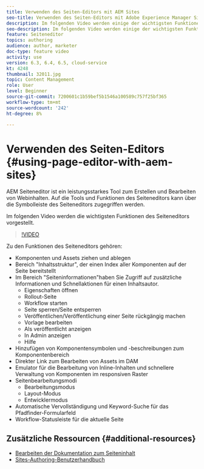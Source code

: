 ```yaml
---
title: Verwenden des Seiten-Editors mit AEM Sites
seo-title: Verwenden des Seiten-Editors mit Adobe Experience Manager Sites
description: Im folgenden Video werden einige der wichtigsten Funktionen des Touch-UI-Sites-Editors in Adobe Experience Manager vorgestellt.
seo-description: Im folgenden Video werden einige der wichtigsten Funktionen des Touch-UI-Sites-Editors in Adobe Experience Manager vorgestellt.
feature: Seiteneditor
topics: authoring
audience: author, marketer
doc-type: feature video
activity: use
version: 6.3, 6.4, 6.5, cloud-service
kt: 4248
thumbnail: 32011.jpg
topic: Content Management
role: User
level: Beginner
source-git-commit: 7200601c1b59bef5b1546a100589c757f25bf365
workflow-type: tm+mt
source-wordcount: '242'
ht-degree: 8%

---
```



# Verwenden des Seiten-Editors {#using-page-editor-with-aem-sites}

AEM Seiteneditor ist ein leistungsstarkes Tool zum Erstellen und Bearbeiten von Webinhalten. Auf die Tools und Funktionen des Seiteneditors kann über die Symbolleiste des Seiteneditors zugegriffen werden.

Im folgenden Video werden die wichtigsten Funktionen des Seiteneditors vorgestellt.

>[!VIDEO](https://video.tv.adobe.com/v/32011?quality=12&learn=on)

Zu den Funktionen des Seiteneditors gehören:

* Komponenten und Assets ziehen und ablegen
* Bereich &quot;Inhaltsstruktur&quot;, der einen Index aller Komponenten auf der Seite bereitstellt
* Im Bereich &quot;Seiteninformationen&quot;haben Sie Zugriff auf zusätzliche Informationen und Schnellaktionen für einen Inhaltsautor.
   * Eigenschaften öffnen
   * Rollout-Seite
   * Workflow starten
   * Seite sperren/Seite entsperren
   * Veröffentlichen/Veröffentlichung einer Seite rückgängig machen
   * Vorlage bearbeiten
   * Als veröffentlicht anzeigen
   * In Admin anzeigen
   * Hilfe
* Hinzufügen von Komponentensymbolen und -beschreibungen zum Komponentenbereich
* Direkter Link zum Bearbeiten von Assets im DAM
* Emulator für die Bearbeitung von Inline-Inhalten und schnellere Verwaltung von Komponenten im responsiven Raster
* Seitenbearbeitungsmodi
   * Bearbeitungsmodus
   * Layout-Modus
   * Entwicklermodus
* Automatische Vervollständigung und Keyword-Suche für das Pfadfinder-Formularfeld
* Workflow-Statusleiste für die aktuelle Seite

## Zusätzliche Ressourcen {#additional-resources}

* [Bearbeiten der Dokumentation zum Seiteninhalt](https://experienceleague.adobe.com/docs/experience-manager-65/authoring/authoring/editing-content.html)
* [Sites-Authoring-Benutzerhandbuch](https://experienceleague.adobe.com/docs/experience-manager-65/authoring/home.html)
